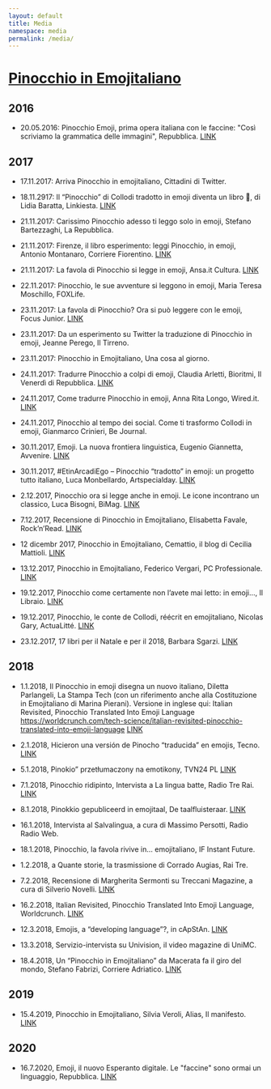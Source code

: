 ```yaml
---
layout: default
title: Media
namespace: media
permalink: /media/
---
```


# [Pinocchio in Emojitaliano](https://www.scritturebrevi.it/2017/11/22/pinocchio-in-emojitaliano-il-libro-2/)

## 2016
- 20.05.2016: Pinocchio Emoji, prima opera italiana con le faccine: "Così scriviamo la grammatica delle immagini", Repubblica.
[LINK](https://www.repubblica.it/tecnologia/social-network/2016/05/20/news/emoji_pinocchio_la_prima_opera_italiana_in_emoji_cosi_scriviamo_la_grammatica_delle_immagini_-140139831/)

## 2017
- 17.11.2017: Arriva Pinocchio in emojitaliano, Cittadini di Twitter.
<!-- [LINK]() -->

- 18.11.2917: Il “Pinocchio” di Collodi tradotto in emoji diventa un libro 🙂, di Lidia Baratta, Linkiesta.
[LINK](https://www.linkiesta.it/2017/11/il-pinocchio-di-collodi-tradotto-in-emoji-diventa-un-libro/)

- 21.11.2017: Carissimo Pinocchio adesso ti leggo solo in emoji, Stefano Bartezzaghi, La Repubblica.
<!-- [LINK]() -->

- 21.11.2017: Firenze, il libro esperimento: leggi Pinocchio, in emoji, Antonio Montanaro, Corriere Fiorentino.
[LINK](https://corrierefiorentino.corriere.it/firenze/notizie/arte_e_cultura/17_novembre_21/leggi-pinocchio-emoji-25d6884e-ce9d-11e7-b7b9-310d5dab7f0b.shtml)

- 21.11.2017: La favola di Pinocchio si legge in emoji, Ansa.it Cultura.
[LINK](https://www.ansa.it/sito/notizie/cultura/libri/2017/11/21/la-favola-di-pinocchio-si-legge-in-emoji_23a4900e-6707-4ebe-8f45-030dcdc187c7.html)

- 22.11.2017: Pinocchio, le sue avventure si leggono in emoji, Maria Teresa Moschillo, FOXLife.
<!-- [LINK]() -->

- 23.11.2017: La favola di Pinocchio? Ora si può leggere con le emoji, Focus Junior.
[LINK](https://www.focusjunior.it/news/la-favola-di-pinocchio-ora-si-puo-leggere-con-le-emoji/)

- 23.11.2017: Da un esperimento su Twitter la traduzione di Pinocchio in emoji, Jeanne Perego, Il Tirreno.
<!-- [LINK]() -->

- 23.11.2017: Pinocchio in Emojitaliano, Una cosa al giorno.
<!-- [LINK]() -->

- 24.11.2017: Tradurre Pinocchio a colpi di emoji, Claudia Arletti, Bioritmi, Il Venerdì di Repubblica.
[LINK](https://www.apicelibri.it/HandlerObjectFile.ashx?id=f09ab401-bc01-4c9c-9794-10a911d8d151)

- 24.11.2017, Come tradurre Pinocchio in emoji, Anna Rita Longo, Wired.it.
[LINK](https://www.wired.it/play/cultura/2017/11/24/pinocchio-emoji/)

- 24.11.2017, Pinocchio al tempo dei social. Come ti trasformo Collodi in emoji, Gianmarco Crinieri, Be Journal.
<!-- [LINK]() -->

- 30.11.2017, Emoji. La nuova frontiera linguistica, Eugenio Giannetta, Avvenire.
[LINK]()

- 30.11.2017, #EtinArcadiEgo – Pinocchio “tradotto” in emoji: un progetto tutto italiano, Luca Monbellardo, Artspecialday.
[LINK]()

- 2.12.2017, Pinocchio ora si legge anche in emoji. Le icone incontrano un classico, Luca Bisogni, BiMag.
[LINK]()

- 7.12.2017, Recensione di Pinocchio in Emojitaliano, Elisabetta Favale, Rock’n’Read.
[LINK]()

- 12 dicembr 2017, Pinocchio in Emojitaliano, Cemattio, il blog di Cecilia Mattioli.
[LINK]()

- 13.12.2017, Pinocchio in Emojitaliano, Federico Vergari, PC Professionale.
[LINK]()

- 19.12.2017, Pinocchio come certamente non l’avete mai letto: in emoji…, Il Libraio.
[LINK]()

- 19.12.2017, Pinocchio, le conte de Collodi, réécrit en emojitaliano, Nicolas Gary, ActuaLitté.
[LINK]()

- 23.12.2017, 17 libri per il Natale e per il 2018, Barbara Sgarzi.
[LINK]()

## 2018
- 1.1.2018, Il Pinocchio in emoji disegna un nuovo italiano, Diletta Parlangeli, La Stampa Tech (con un riferimento anche alla Costituzione in Emojitaliano di Marina Pierani). Versione in inglese qui: Italian Revisited, Pinocchio Translated Into Emoji Language https://worldcrunch.com/tech-science/italian-revisited-pinocchio-translated-into-emoji-language
[LINK]()

- 2.1.2018, Hicieron una versión de Pinocho “traducida” en emojis, Tecno. 
[LINK](https://tn.com.ar/tecno/redes-sociales/2018/01/02/hicieron-una-version-de-pinocho-traducida-en-emojis/)

- 5.1.2018, Pinokio” przetłumaczony na emotikony, TVN24 PL
[LINK](https://www.rmf24.pl/kultura/news-pinokio-przetlumaczony-na-jezyk-emotikonow,nId,2484333#crp_state=1)

- 7.1.2018, Pinocchio ridipinto, Intervista a La lingua batte, Radio Tre Rai.
[LINK](https://www.raiplaysound.it/audio/2017/12/Pinocchio-Ridipinto-9a659ce4-de48-42f5-b008-4db089cfbe78.html)

- 8.1.2018, Pinokkio gepubliceerd in emojitaal, De taalfluisteraar.
[LINK](https://taalfluisteraar.be/2018/01/08/pinokkio-gepubliceerd-in-emojitaal/)

- 16.1.2018, Intervista al Salvalingua, a cura di Massimo Persotti, Radio Radio Web.
<!-- [LINK]() -->

- 18.1.2018, Pinocchio, la favola rivive in… emojitaliano, IF Instant Future.
<!-- [LINK]() -->

- 1.2.2018, a Quante storie, la trasmissione di Corrado Augias, Rai Tre.
<!-- [LINK]() -->

- 7.2.2018, Recensione di Margherita Sermonti su Treccani Magazine, a cura di Silverio Novelli.
[LINK](https://www.treccani.it/magazine/lingua_italiana/recensioni/recensione_81.html)

- 16.2.2018, Italian Revisited, Pinocchio Translated Into Emoji Language, Worldcrunch.
[LINK](https://worldcrunch.com/tech-science/italian-revisited-pinocchio-translated-into-emoji-language)

- 12.3.2018, Emojis, a “developing language”?, in cApStAn.
[LINK](https://www.capstan.be/emojis-a-developing-language/)

- 13.3.2018, Servizio-intervista su Univision, il video magazine di UniMC.
<!-- [LINK]() -->

- 18.4.2018, Un “Pinocchio in Emojitaliano” da Macerata fa il giro del mondo, Stefano Fabrizi, Corriere Adriatico.
[LINK](https://www.corriereadriatico.it/spettacoli/macerata_chiusaroli_emojitaliano_pinocchio-3677874.html)

## 2019
- 15.4.2019, Pinocchio in Emojitaliano, Silvia Veroli, Alias, Il manifesto.
[LINK](https://ilmanifesto.it/pinocchio-in-emojitaliano)

## 2020
- 16.7.2020, Emoji, il nuovo Esperanto digitale. Le "faccine" sono ormai un linguaggio, Repubblica.
[LINK](https://www.repubblica.it/tecnologia/2020/07/16/news/emoji_il_nuovo_esperanto_digitale_le_faccine_sono_ormai_un_linguaggio-262119863/)